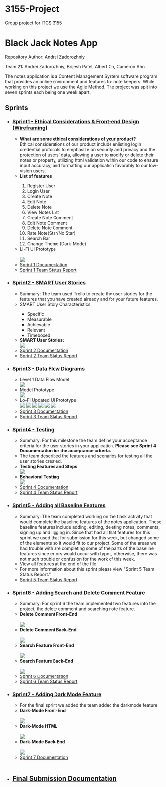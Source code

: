 # 3155-Project
Group project for ITCS 3155
<h1>Black Jack Notes App</h1>
<p>Repository Author: Andrei Zadorozhniy</p>
<p>Team 21: Andrei Zadorozhniy, Brijesh Patel, Albert Oh, Cameron Ahn</p>
<p>The notes application is a Content Management System software program that provides an online environment and features for note keepers. While working on this project we use the Agile Method. The project was spit into seven sprints each being one week apart.</p>
<h2>Sprints</h2>
<ul>
  <li><h3><a href="Sprints/Sprint%201">Sprint1 - Ethical Considerations & Front-end Design (Wireframing)</a></h3></li>
    <ul>
      <li><b>What are some ethical considerations of your product?</b><br>Ethical considerations of our product include enlisting login credential protocols to emphasize on security and privacy and the protection of users’ data, allowing a user to modify or delete their notes or property, utilizing html validation within our code to ensure input accuracy, and formatting our application favorably to our low-vision users.</li>
      <li><b>List of features</b></li>
      <ol>
        <li>Register User</li>
        <li>Login User</li>
        <li>Create Note</li>
        <li>Edit Note</li>
        <li>Delete Note</li>
        <li>View Notes List</li>
        <li>Create Note Comment</li>
        <li>Edit Note Comment</li>
        <li>Delete Note Comment</li>
        <li>Rate Note(Star/No Star)</li>
        <li>Search Bar</li>
        <li>Change Theme (Dark-Mode) </li>
      </ol>
      <li>Li-Fi UI Prototype</li><br>
      <img src = "Sprints/Sprint%201/Images/WireFrame.png"/>
      <li><a href="Sprints/Sprint%201/Sprint1Documentation.pdf">Sprint 1 Documentation</a></li>
      <li><a href="Sprints/Sprint%201/Sprint1StatusReport.pdf">Sprint 1 Team Status Report</a></li>
    </ul>
  
  <li><h3><a href="Sprints/Sprint%202">Sprint2 - SMART User Stories</a></h3></li>
    <ul>
      <li>Summary: The team used Trello to create the user stories for the features that you have created already and for your future features.</li>
      <li>SMART User Story Characteristics</li>
      <ul>
        <li>Specific</li>
        <li>Measurable</li>
        <li>Achievable</li>
        <li>Relevant</li>
        <li>Timeboxed</li>
      </ul>
    <li><b>SMART User Stories:</b></li>
    <img src = "Sprints/Sprint%202/Images/SMARTUserStories.png"/>
      <li><a href="Sprints/Sprint%202/Sprint2Documentation.pdf">Sprint 2 Documentation</a></li>
      <li><a href="Sprints/Sprint%202/Sprint2StatusReport.pdf">Sprint 2 Team Status Report</a></li>
    </ul>
    
  <li><h3><a href="Sprints/Sprint%203">Sprint3 - Data Flow Diagrams</a></h3></li>
    <ul>
      <li>Level 1 Data Flow Model</li>
      <img src = "Sprints/Sprint%203/Images/Level%201%20Data%20Flow%20and%20Models.jpg"/>
      <li>Model Prototype</li>
      <img src = "Sprints/Sprint%203/Images/modelPseudocode.PNG"/>
      <li>Lo-Fi Updated UI Prototype</li>
      <img src = "Sprints/Sprint%203/Images/UpdatedUI1.png"/>
      <img src = "Sprints/Sprint%203/Images/UpdatedUI2.png"/>
      <img src = "Sprints/Sprint%203/Images/UpdatedUI3.png"/>
      <img src = "Sprints/Sprint%203/Images/UpdatedUI4.png"/>
      <img src = "Sprints/Sprint%203/Images/UpdatedUI5.png"/>
      <img src = "Sprints/Sprint%203/Images/UpdatedUI6.png"/>
      <li><a href="Sprints/Sprint%203/Sprint3Documentation.pdf">Sprint 3 Documentation</a></li>
      <li><a href="Sprints/Sprint%203/Sprint3StatusReport.pdf">Sprint 3 Team Status Report</a></li>
    </ul>
    
  <li><h3><a href="Sprints/Sprint%204">Sprint4 - Testing</a></h3></li>
    <ul>
      <li>Summary: For this milestone the team define your acceptance criteria for the user stories in your application. <b>Please see Sprint 4 Documentation for the acceptance criteria.</b></li>
      <li>The team described the features and scenarios for testing all the user stories created.</li>
      <li><b>Testing Features and Steps</b></li>
      <img src = "Sprints/Sprint%204/Images/FeaturesAndSteps.png"/>
      <li><b>Behavioral Testing</b></li>
      <img src = "Sprints/Sprint%204/Images/BehavioralTesting.png"/>
      <li><a href="Sprints/Sprint%204/Sprint4Documentation.pdf">Sprint 4 Documentation</a></li>
      <li><a href="Sprints/Sprint%204/Sprint4StatusReport.pdf">Sprint 4 Team Status Report</a></li>
    </ul>
    
  <li><h3><a href="Sprints/Sprint%205">Sprint5 - Adding all Baseline Features</a></h3></li>
    <ul>
      <li>Summary: The team completed working on the flask activity that would complete the baseline features of the notes application. These baseline features include adding, editing, deleting notes, comments, signing up and ligging in. Since that had all that features for this sprint we used that for submission for this week, but changed some of the elements so it would fit to our project. Some of the areas we had trouble with are completing some of the parts of the baseline features since errors would occur with typos, otherwise, there was not much trouble or confusion for the work of this week. </li>
      <li>View all features at the end of the file</li>
      <li>For more information about this sprint please view "Sprint 5 Team Status Report."</li>
      <li><a href="Sprints/Sprint%205/Sprint5StatusReport.pdf">Sprint 5 Team Status Report</a></li>
    </ul>
    
  <li><h3><a href="Sprints/Sprint%206">Sprint6 - Adding Search and Delete Comment Feature</a></h3></li>
    <ul>
      <li>Summary: For sprint 6 the team implemented two features into the project, the delete comment and searching note feature. </li>
      <li><b>Delete Comment Front-End</b></li><br>
      <img src = "Sprints/Sprint%206/Images/DeleteCommentFront.PNG"/>
      <li><b>Delete Comment Back-End</b></li><br>
      <img src = "Sprints/Sprint%206/Images/DeleteCommentFunction.PNG"/>
      <li><b>Search Feature Front-End</b></li><br>
      <img src = "Sprints/Sprint%206/Images/SearchBar.PNG"/><br>
      <li><b>Search Feature Back-End</b></li><br>
      <img src = "Sprints/Sprint%206/Images/SearchFunction.PNG"/>
      <li><a href="Sprints/Sprint%206/Sprint6Documentation.pdf">Sprint 6 Documentation</a></li>
      <li><a href="Sprints/Sprint%206/Sprint6StatusReport.pdf">Sprint 6 Team Status Report</a></li>
    </ul>
    
  <li><h3><a href="Sprints/Sprint%207">Sprint7 - Adding Dark Mode Feature</a></h3></li>
    <ul>
      <li>For the final sprint we added the team added the darkmode feature</li>
      <li><b>Dark-Mode Front-End</b></li><br>
      <img src = "Sprints/Sprint%207/Images/DarkModeFrontEnd.PNG"/><br>
      <li><b>Dark-Mode HTML</b></li><br>
      <img src = "Sprints/Sprint%207/Images/DarkModeHTML.PNG"/><br>
      <li><b>Dark-Mode Back-End</b></li><br>
      <img src = "Sprints/Sprint%207/Images/DarkModeBackEnd.PNG"/>
      <li><a href="Sprints/Sprint%207/Images/Sprint7Documentation.pdf">Sprint 7 Documentation</a></li>
    </ul><br>
    <li><h2><a href="Sprints/Final%20Subbmission/Documentation.pdf">Final Submission Documentation</a></h2></li>
</ul>
